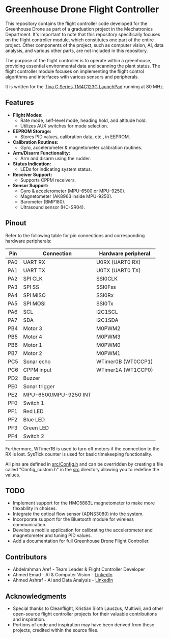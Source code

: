 # Greenhouse Drone Flight Controller

This repository contains the flight controller code developed for the Greenhouse Drone as part of a graduation project in the Mechatronics Department. It's important to note that this repository specifically focuses on the flight controller module, which constitutes one part of the entire project. Other components of the project, such as computer vision, AI, data analysis, and various other parts, are not included in this repository.

The purpose of the flight controller is to operate within a greenhouse, providing essential environmental data and scanning the plant status. The flight controller module focuses on implementing the flight control algorithms and interfaces with various sensors and peripherals.

It is written for the [Tiva C Series TM4C123G LaunchPad](http://www.ti.com/tool/EK-TM4C123GXL) running at 80 MHz.

## Features

* **Flight Modes:**
  - Rate mode, self-level mode, heading hold, and altitude hold.
  - Utilizes AUX switches for mode selection.
* **EEPROM Storage:**
  - Stores PID values, calibration data, etc., in EEPROM.
* **Calibration Routines:**
  - Gyro, accelerometer & magnetometer calibration routines.
* **Arm/Disarm Functionality:**
  - Arm and disarm using the rudder.
* **Status Indication:**
  - LEDs for indicating system status.
* **Receiver Support:**
  - Supports CPPM receivers.
* **Sensor Support:**
  - Gyro & accelerometer (MPU-6500 or MPU-9250).
  - Magnetometer (AK8963 inside MPU-9250).
  - Barometer (BMP180).
  - Ultrasound sensor (HC-SR04).

## Pinout

Refer to the following table for pin connections and corresponding hardware peripherals:

| Pin | Connection            | Hardware peripheral |
| --- | --------------------- | ------------------- |
| PA0 | UART RX               | U0RX (UART0 RX)     |
| PA1 | UART TX               | U0TX (UART0 TX)     |
| PA2 | SPI CLK               | SSI0CLK             |
| PA3 | SPI SS                | SSI0Fss             |
| PA4 | SPI MISO              | SSI0Rx              |
| PA5 | SPI MOSI              | SSI0Tx              |
| PA6 | SCL                   | I2C1SCL             |
| PA7 | SDA                   | I2C1SDA             |
| PB4 | Motor 3               | M0PWM2              |
| PB5 | Motor 4               | M0PWM3              |
| PB6 | Motor 1               | M0PWM0              |
| PB7 | Motor 2               | M0PWM1              |
| PC5 | Sonar echo            | WTimer0B (WT0CCP1)  |
| PC6 | CPPM input            | WTimer1A (WT1CCP0)  |
| PD2 | Buzzer                |                     |
| PE0 | Sonar trigger         |                     |
| PE2 | MPU-6500/MPU-9250 INT |                     |
| PF0 | Switch 1              |                     |
| PF1 | Red LED               |                     |
| PF2 | Blue LED              |                     |
| PF3 | Green LED             |                     |
| PF4 | Switch 2              |                     |

Furthermore, WTimer1B is used to turn off motors if the connection to the RX is lost. SysTick counter is used for basic timekeeping functionality.

All pins are defined in [src/Config.h](src/Config.h) and can be overridden by creating a file called "Config_custom.h" in the [src](src) directory allowing you to redefine the values.

## TODO

- Implement support for the HMC5883L magnetometer to make more flexability in choises.
- Integrate the optical flow sensor (ADNS3080) into the system.
- Incorporate support for the Bluetooth module for wireless communication.
- Develop a mobile application for calibrating the accelerometer and magnetometer and tuning PID values.
- Add a documentation for full Greenhouse Drone Flight Controller.

## Contributors

- Abdelrahman Aref - Team Leader & Flight Controller Developer
- Ahmed Emad - AI & Computer Vision - [LinkedIn](https://www.linkedin.com/in/ahmed-emad-056a9b235/)
- Ahmed Ashraf - AI and Data Analysis - [LinkedIn](https://www.linkedin.com/in/ahmed-ashraf-516363199/)

## Acknowledgments

- Special thanks to Cleanflight, Kristian Sloth Lauszus, Multiwii, and other open-source flight controller projects for their valuable contributions and inspiration.
- Portions of code and inspiration may have been derived from these projects, credited within the source files.

